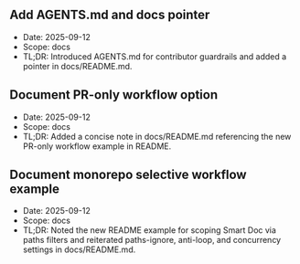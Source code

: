 ## Add AGENTS.md and docs pointer
- Date: 2025-09-12
- Scope: docs
- TL;DR: Introduced AGENTS.md for contributor guardrails and added a pointer in docs/README.md.

## Document PR-only workflow option
- Date: 2025-09-12
- Scope: docs
- TL;DR: Added a concise note in docs/README.md referencing the new PR-only workflow example in README.

## Document monorepo selective workflow example
- Date: 2025-09-12
- Scope: docs
- TL;DR: Noted the new README example for scoping Smart Doc via paths filters and reiterated paths-ignore, anti-loop, and concurrency settings in docs/README.md.
